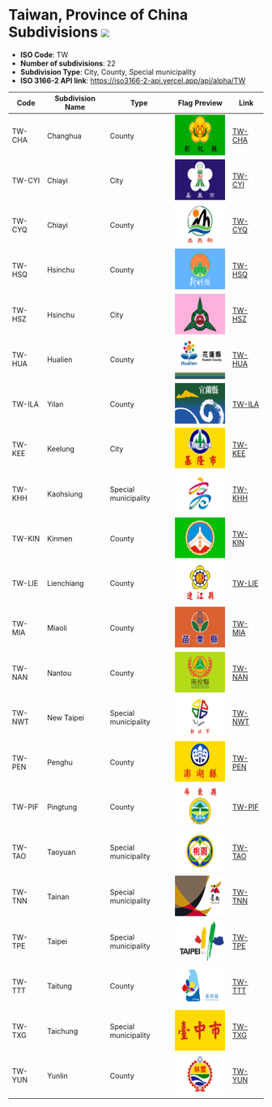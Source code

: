 # Taiwan, Province of China Subdivisions ![](https://flagcdn.com/h40/tw.png)

- **ISO Code**: TW
- **Number of subdivisions**: 22
- **Subdivision Type**: City, County, Special municipality
- **ISO 3166-2 API link**: https://iso3166-2-api.vercel.app/api/alpha/TW

| Code  | Subdivision Name         | Type | Flag Preview | Link |
|-------|--------------------------|--------------| -------------- |----------|
| TW-CHA | Changhua | County | <img src='https://raw.githubusercontent.com/amckenna41/iso3166-flag-icons/main/iso3166-2-icons/TW/TW-CHA.svg' height='80'> | [TW-CHA](https://github.com/amckenna41/iso3166-flag-icons/blob/main/iso3166-2-icons/TW/TW-CHA.svg) |
| TW-CYI | Chiayi | City | <img src='https://raw.githubusercontent.com/amckenna41/iso3166-flag-icons/main/iso3166-2-icons/TW/TW-CYI.svg' height='80'> | [TW-CYI](https://github.com/amckenna41/iso3166-flag-icons/blob/main/iso3166-2-icons/TW/TW-CYI.svg) |
| TW-CYQ | Chiayi | County | <img src='https://raw.githubusercontent.com/amckenna41/iso3166-flag-icons/main/iso3166-2-icons/TW/TW-CYQ.svg' height='80'> | [TW-CYQ](https://github.com/amckenna41/iso3166-flag-icons/blob/main/iso3166-2-icons/TW/TW-CYQ.svg) |
| TW-HSQ | Hsinchu | County | <img src='https://raw.githubusercontent.com/amckenna41/iso3166-flag-icons/main/iso3166-2-icons/TW/TW-HSQ.svg' height='80'> | [TW-HSQ](https://github.com/amckenna41/iso3166-flag-icons/blob/main/iso3166-2-icons/TW/TW-HSQ.svg) |
| TW-HSZ | Hsinchu | City | <img src='https://raw.githubusercontent.com/amckenna41/iso3166-flag-icons/main/iso3166-2-icons/TW/TW-HSZ.svg' height='80'> | [TW-HSZ](https://github.com/amckenna41/iso3166-flag-icons/blob/main/iso3166-2-icons/TW/TW-HSZ.svg) |
| TW-HUA | Hualien | County | <img src='https://raw.githubusercontent.com/amckenna41/iso3166-flag-icons/main/iso3166-2-icons/TW/TW-HUA.svg' height='80'> | [TW-HUA](https://github.com/amckenna41/iso3166-flag-icons/blob/main/iso3166-2-icons/TW/TW-HUA.svg) |
| TW-ILA | Yilan | County | <img src='https://raw.githubusercontent.com/amckenna41/iso3166-flag-icons/main/iso3166-2-icons/TW/TW-ILA.svg' height='80'> | [TW-ILA](https://github.com/amckenna41/iso3166-flag-icons/blob/main/iso3166-2-icons/TW/TW-ILA.svg) |
| TW-KEE | Keelung | City | <img src='https://raw.githubusercontent.com/amckenna41/iso3166-flag-icons/main/iso3166-2-icons/TW/TW-KEE.svg' height='80'> | [TW-KEE](https://github.com/amckenna41/iso3166-flag-icons/blob/main/iso3166-2-icons/TW/TW-KEE.svg) |
| TW-KHH | Kaohsiung | Special municipality | <img src='https://raw.githubusercontent.com/amckenna41/iso3166-flag-icons/main/iso3166-2-icons/TW/TW-KHH.svg' height='80'> | [TW-KHH](https://github.com/amckenna41/iso3166-flag-icons/blob/main/iso3166-2-icons/TW/TW-KHH.svg) |
| TW-KIN | Kinmen | County | <img src='https://raw.githubusercontent.com/amckenna41/iso3166-flag-icons/main/iso3166-2-icons/TW/TW-KIN.svg' height='80'> | [TW-KIN](https://github.com/amckenna41/iso3166-flag-icons/blob/main/iso3166-2-icons/TW/TW-KIN.svg) |
| TW-LIE | Lienchiang | County | <img src='https://raw.githubusercontent.com/amckenna41/iso3166-flag-icons/main/iso3166-2-icons/TW/TW-LIE.svg' height='80'> | [TW-LIE](https://github.com/amckenna41/iso3166-flag-icons/blob/main/iso3166-2-icons/TW/TW-LIE.svg) |
| TW-MIA | Miaoli | County | <img src='https://raw.githubusercontent.com/amckenna41/iso3166-flag-icons/main/iso3166-2-icons/TW/TW-MIA.svg' height='80'> | [TW-MIA](https://github.com/amckenna41/iso3166-flag-icons/blob/main/iso3166-2-icons/TW/TW-MIA.svg) |
| TW-NAN | Nantou | County | <img src='https://raw.githubusercontent.com/amckenna41/iso3166-flag-icons/main/iso3166-2-icons/TW/TW-NAN.svg' height='80'> | [TW-NAN](https://github.com/amckenna41/iso3166-flag-icons/blob/main/iso3166-2-icons/TW/TW-NAN.svg) |
| TW-NWT | New Taipei | Special municipality | <img src='https://raw.githubusercontent.com/amckenna41/iso3166-flag-icons/main/iso3166-2-icons/TW/TW-NWT.svg' height='80'> | [TW-NWT](https://github.com/amckenna41/iso3166-flag-icons/blob/main/iso3166-2-icons/TW/TW-NWT.svg) |
| TW-PEN | Penghu | County | <img src='https://raw.githubusercontent.com/amckenna41/iso3166-flag-icons/main/iso3166-2-icons/TW/TW-PEN.svg' height='80'> | [TW-PEN](https://github.com/amckenna41/iso3166-flag-icons/blob/main/iso3166-2-icons/TW/TW-PEN.svg) |
| TW-PIF | Pingtung | County | <img src='https://raw.githubusercontent.com/amckenna41/iso3166-flag-icons/main/iso3166-2-icons/TW/TW-PIF.svg' height='80'> | [TW-PIF](https://github.com/amckenna41/iso3166-flag-icons/blob/main/iso3166-2-icons/TW/TW-PIF.svg) |
| TW-TAO | Taoyuan | Special municipality | <img src='https://raw.githubusercontent.com/amckenna41/iso3166-flag-icons/main/iso3166-2-icons/TW/TW-TAO.svg' height='80'> | [TW-TAO](https://github.com/amckenna41/iso3166-flag-icons/blob/main/iso3166-2-icons/TW/TW-TAO.svg) |
| TW-TNN | Tainan | Special municipality | <img src='https://raw.githubusercontent.com/amckenna41/iso3166-flag-icons/main/iso3166-2-icons/TW/TW-TNN.svg' height='80'> | [TW-TNN](https://github.com/amckenna41/iso3166-flag-icons/blob/main/iso3166-2-icons/TW/TW-TNN.svg) |
| TW-TPE | Taipei | Special municipality | <img src='https://raw.githubusercontent.com/amckenna41/iso3166-flag-icons/main/iso3166-2-icons/TW/TW-TPE.svg' height='80'> | [TW-TPE](https://github.com/amckenna41/iso3166-flag-icons/blob/main/iso3166-2-icons/TW/TW-TPE.svg) |
| TW-TTT | Taitung | County | <img src='https://raw.githubusercontent.com/amckenna41/iso3166-flag-icons/main/iso3166-2-icons/TW/TW-TTT.svg' height='80'> | [TW-TTT](https://github.com/amckenna41/iso3166-flag-icons/blob/main/iso3166-2-icons/TW/TW-TTT.svg) |
| TW-TXG | Taichung | Special municipality | <img src='https://raw.githubusercontent.com/amckenna41/iso3166-flag-icons/main/iso3166-2-icons/TW/TW-TXG.svg' height='80'> | [TW-TXG](https://github.com/amckenna41/iso3166-flag-icons/blob/main/iso3166-2-icons/TW/TW-TXG.svg) |
| TW-YUN | Yunlin | County | <img src='https://raw.githubusercontent.com/amckenna41/iso3166-flag-icons/main/iso3166-2-icons/TW/TW-YUN.svg' height='80'> | [TW-YUN](https://github.com/amckenna41/iso3166-flag-icons/blob/main/iso3166-2-icons/TW/TW-YUN.svg) |
